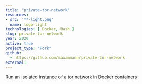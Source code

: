 ```yaml
---
title: "private-tor-network"
resources:
- src: '**-light.png'
  name: logo-light
technologies: [ Docker, Bash ]
slug: private-tor-network
year: 2020
active: true
project_type: "Fork"
github:
  - https://github.com/maxammann/private-tor-network
external:
---
```

Run an isolated instance of a tor network in Docker containers